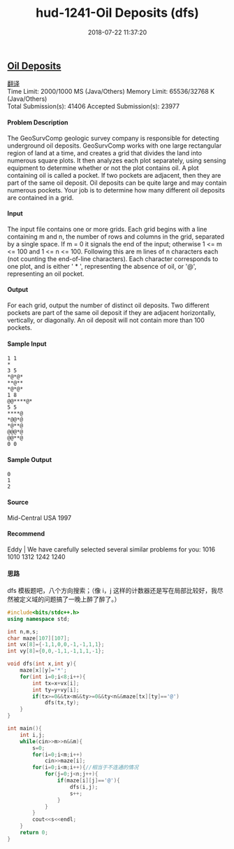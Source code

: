 ﻿---
title: hud-1241-Oil Deposits (dfs)
date: 2018-07-22 11:37:20
tags: ["DFS","搜索","HDU","ACM","C++"]
categories: ["ACM"]
---

## [Oil Deposits](http://acm.hdu.edu.cn/showproblem.php?pid=1241)
[翻译](https://vjudge.net/contest/238973#problem/L)  
Time Limit: 2000/1000 MS (Java/Others)    Memory Limit: 65536/32768 K (Java/Others)  
Total Submission(s): 41406    Accepted Submission(s): 23977  

#### Problem Description
The GeoSurvComp geologic survey company is responsible for detecting underground oil deposits. GeoSurvComp works with one large rectangular region of land at a time, and creates a grid that divides the land into numerous square plots. It then analyzes each plot separately, using sensing equipment to determine whether or not the plot contains oil. A plot containing oil is called a pocket. If two pockets are adjacent, then they are part of the same oil deposit. Oil deposits can be quite large and may contain numerous pockets. Your job is to determine how many different oil deposits are contained in a grid. 

#### Input
The input file contains one or more grids. Each grid begins with a line containing m and n, the number of rows and columns in the grid, separated by a single space. If m = 0 it signals the end of the input; otherwise 1 <= m <= 100 and 1 <= n <= 100. Following this are m lines of n characters each (not counting the end-of-line characters). Each character corresponds to one plot, and is either ' * ', representing the absence of oil, or '@', representing an oil pocket.

#### Output
For each grid, output the number of distinct oil deposits. Two different pockets are part of the same oil deposit if they are adjacent horizontally, vertically, or diagonally. An oil deposit will not contain more than 100 pockets.

#### Sample Input
    1 1
    *
    3 5
    *@*@*
    **@**
    *@*@*
    1 8
    @@****@*
    5 5 
    ****@
    *@@*@
    *@**@
    @@@*@
    @@**@
    0 0 

#### Sample Output
    0
    1
    2

#### Source
Mid-Central USA 1997

#### Recommend
Eddy   |   We have carefully selected several similar problems for you:  1016 1010 1312 1242 1240 

#### 思路
dfs 模板题吧，八个方向搜索；（像 i，j 这样的计数器还是写在局部比较好，我尽然被定义域的问题搞了一晚上醉了醉了。）

```cpp
#include<bits/stdc++.h>
using namespace std;

int n,m,s;
char maze[107][107];
int vx[8]={-1,1,0,0,-1,-1,1,1};
int vy[8]={0,0,-1,1,-1,1,1,-1};

void dfs(int x,int y){
    maze[x][y]='*';
    for(int i=0;i<8;i++){
        int tx=x+vx[i];
        int ty=y+vy[i];
        if(tx>=0&&tx<m&&ty>=0&&ty<n&&maze[tx][ty]=='@')
            dfs(tx,ty);
    }
}

int main(){
    int i,j;
    while(cin>>m>>n&&m){
        s=0;
        for(i=0;i<m;i++)
            cin>>maze[i];
        for(i=0;i<m;i++){//相当于不连通的情况
            for(j=0;j<n;j++){
                if(maze[i][j]=='@'){
                    dfs(i,j);
                    s++;
                }
            }
        }
        cout<<s<<endl;
    }
	return 0;
}
```